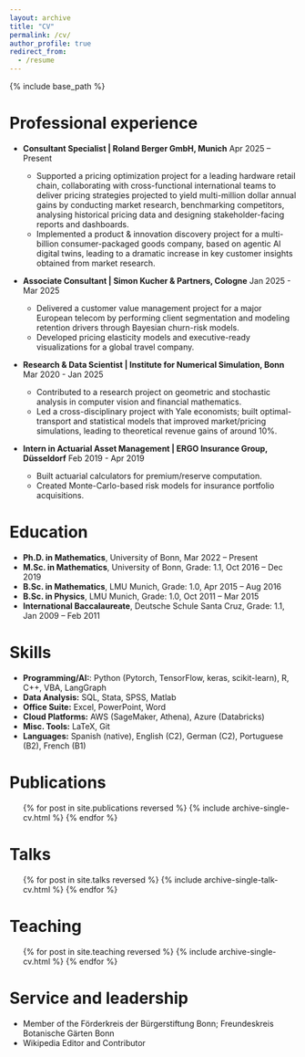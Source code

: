 ```yaml
---
layout: archive
title: "CV"
permalink: /cv/
author_profile: true
redirect_from:
  - /resume
---
```


{% include base_path %}

Professional experience
======
* <strong>Consultant Specialist | Roland Berger GmbH, Munich</strong>      Apr 2025 – Present
  * Supported a pricing optimization project for a leading hardware retail chain, collaborating with cross-functional international teams to deliver pricing strategies projected to yield multi-million dollar annual gains by conducting market research, benchmarking competitors, analysing historical pricing data and designing stakeholder-facing reports and dashboards.
  * Implemented a product & innovation discovery project for a multi-billion consumer-packaged goods company, based on agentic AI digital twins, leading to a dramatic increase in key customer insights obtained from market research.
    
* <strong>Associate Consultant | Simon Kucher & Partners, Cologne</strong>      Jan 2025 - Mar 2025
  * Delivered a customer value management project for a major European telecom by performing client segmentation and modeling retention drivers through Bayesian churn-risk models.
  * Developed pricing elasticity models and executive-ready visualizations for a global travel company.

* <strong>Research & Data Scientist | Institute for Numerical Simulation, Bonn</strong>      Mar 2020 - Jan 2025
  * Contributed to a research project on geometric and stochastic analysis in computer vision and financial mathematics.
  * Led a cross-disciplinary project with Yale economists; built optimal-transport and statistical models that improved market/pricing simulations, leading to theoretical revenue gains of around 10%.

* <strong>Intern in Actuarial Asset Management | ERGO Insurance Group, Düsseldorf</strong>      Feb 2019 - Apr 2019
  * Built actuarial calculators for premium/reserve computation.
  * Created Monte-Carlo-based risk models for insurance portfolio acquisitions.

Education
======
* <strong>Ph.D. in Mathematics</strong>, University of Bonn, Mar 2022 – Present
* <strong>M.Sc. in Mathematics</strong>, University of Bonn, Grade: 1.1, Oct 2016 – Dec 2019
* <strong>B.Sc. in Mathematics</strong>, LMU Munich, Grade: 1.0, Apr 2015 – Aug 2016
* <strong>B.Sc. in Physics</strong>, LMU Munich, Grade: 1.0, Oct 2011 – Mar 2015
* <strong>International Baccalaureate</strong>, Deutsche Schule Santa Cruz, Grade: 1.1, Jan 2009 – Feb 2011

Skills
======
* <strong>Programming/AI:</strong>: Python (Pytorch, TensorFlow, keras, scikit-learn), R, C++, VBA, LangGraph
* <strong>Data Analysis:</strong> SQL, Stata, SPSS, Matlab
* <strong>Office Suite:</strong> Excel, PowerPoint, Word
* <strong>Cloud Platforms:</strong> AWS (SageMaker, Athena), Azure (Databricks)
* <strong>Misc. Tools:</strong> LaTeX, Git
* <strong>Languages:</strong> Spanish (native), English (C2), German (C2), Portuguese (B2), French (B1)

Publications
======
  <ul>{% for post in site.publications reversed %}
    {% include archive-single-cv.html %}
  {% endfor %}</ul>
  
Talks
======
  <ul>{% for post in site.talks reversed %}
    {% include archive-single-talk-cv.html  %}
  {% endfor %}</ul>
  
Teaching
======
  <ul>{% for post in site.teaching reversed %}
    {% include archive-single-cv.html %}
  {% endfor %}</ul>
  
Service and leadership
======
* Member of the Förderkreis der Bürgerstiftung Bonn; Freundeskreis Botanische Gärten Bonn
* Wikipedia Editor and Contributor










